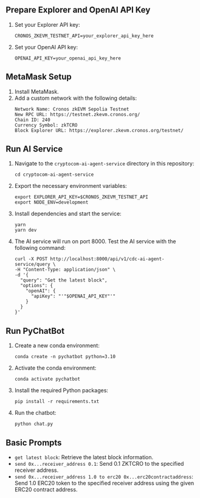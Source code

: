 ## Prepare Explorer and OpenAI API Key
1. Set your Explorer API key:
   ```
   CRONOS_ZKEVM_TESTNET_API=your_explorer_api_key_here
   ```
2. Set your OpenAI API key:
   ```
   OPENAI_API_KEY=your_openai_api_key_here
   ```
## MetaMask Setup
1. Install MetaMask.
2. Add a custom network with the following details:
   ```
   Network Name: Cronos zkEVM Sepolia Testnet
   New RPC URL: https://testnet.zkevm.cronos.org/
   Chain ID: 240
   Currency Symbol: zkTCRO
   Block Explorer URL: https://explorer.zkevm.cronos.org/testnet/
   ```

## Run AI Service
1. Navigate to the `cryptocom-ai-agent-service` directory in this repository:
   ```
   cd cryptocom-ai-agent-service
   ```
2. Export the necessary environment variables:
   ```
   export EXPLORER_API_KEY=$CRONOS_ZKEVM_TESTNET_API
   export NODE_ENV=development
   ```
3. Install dependencies and start the service:
   ```
   yarn
   yarn dev
   ```
4. The AI service will run on port 8000. Test the AI service with the following command:
   ```
   curl -X POST http://localhost:8000/api/v1/cdc-ai-agent-service/query \
   -H "Content-Type: application/json" \
   -d '{
     "query": "Get the latest block",
     "options": {
       "openAI": {
         "apiKey": "'"$OPENAI_API_KEY"'"
       }
     }
   }'
   ```

## Run PyChatBot
1. Create a new conda environment:
   ```
   conda create -n pychatbot python=3.10
   ```
2. Activate the conda environment:
   ```
   conda activate pychatbot
   ```
3. Install the required Python packages:
   ```
   pip install -r requirements.txt
   ```
4. Run the chatbot:
   ```
   python chat.py
   ```
## Basic Prompts
- `get latest block`: Retrieve the latest block information.
- `send 0x...receiver_address 0.1`: Send 0.1 ZKTCRO to the specified receiver address.
- `send 0x...receiver_address 1.0 to erc20 0x...erc20contractaddress`: Send 1.0 ERC20 token to the specified receiver address using the given ERC20 contract address.
